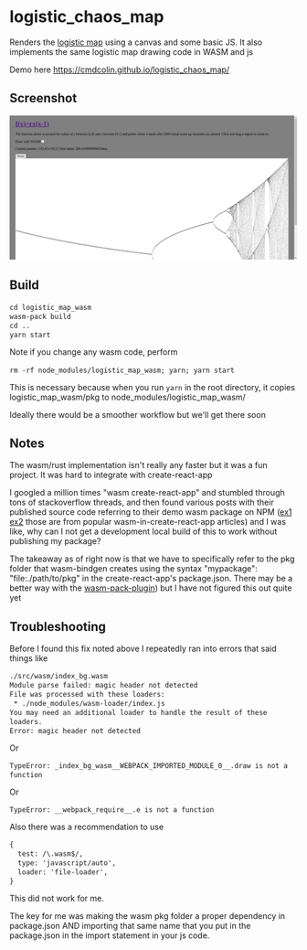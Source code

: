 # logistic_chaos_map

Renders the [logistic map](https://en.wikipedia.org/wiki/Logistic_map) using a
canvas and some basic JS. It also implements the same logistic map drawing code
in WASM and js

Demo here https://cmdcolin.github.io/logistic_chaos_map/

## Screenshot

![](img/1.png)

## Build

```
cd logistic_map_wasm
wasm-pack build
cd ..
yarn start
```

Note if you change any wasm code, perform

`rm -rf node_modules/logistic_map_wasm; yarn; yarn start`

This is necessary because when you run `yarn` in the root directory, it copies
logistic_map_wasm/pkg to node_modules/logistic_map_wasm/

Ideally there would be a smoother workflow but we'll get there soon

## Notes

The wasm/rust implementation isn't really any faster but it was a fun project.
It was hard to integrate with create-react-app

I googled a million times "wasm create-react-app" and stumbled through tons of
stackoverflow threads, and then found various posts with their published source
code referring to their demo wasm package on NPM
([ex1](https://www.npmjs.com/package/@prichey/hello-wasm)
[ex2](https://www.npmjs.com/package/wasm-koala-blog) those are from popular
wasm-in-create-react-app articles) and I was like, why can I not get a
development local build of this to work without publishing my package?

The takeaway as of right now is that we have to specifically refer to the pkg
folder that wasm-bindgen creates using the syntax "mypackage":
"file:./path/to/pkg" in the create-react-app's package.json. There may be a
better way with the
[wasm-pack-plugin](https://github.com/wasm-tool/wasm-pack-plugin)) but I have
not figured this out quite yet

## Troubleshooting

Before I found this fix noted above I repeatedly ran into errors that said
things like

```
./src/wasm/index_bg.wasm
Module parse failed: magic header not detected
File was processed with these loaders:
 * ./node_modules/wasm-loader/index.js
You may need an additional loader to handle the result of these loaders.
Error: magic header not detected
```

Or

```
TypeError: _index_bg_wasm__WEBPACK_IMPORTED_MODULE_0__.draw is not a function
```

Or

```
TypeError: __webpack_require__.e is not a function
```

Also there was a recommendation to use

```
{
  test: /\.wasm$/,
  type: 'javascript/auto',
  loader: 'file-loader',
}
```

This did not work for me.

The key for me was making the wasm pkg folder a proper dependency in
package.json AND importing that same name that you put in the package.json in
the import statement in your js code.
